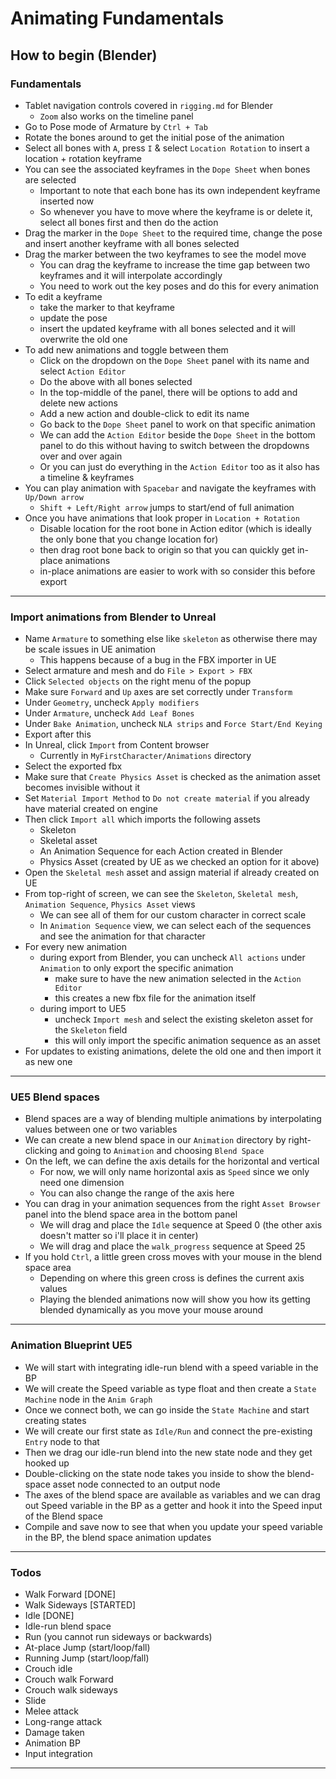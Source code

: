 # Animating Fundamentals

## How to begin (Blender)

### Fundamentals

- Tablet navigation controls covered in `rigging.md` for Blender
  - `Zoom` also works on the timeline panel
- Go to Pose mode of Armature by `Ctrl + Tab`
- Rotate the bones around to get the initial pose of the animation
- Select all bones with `A`, press `I` & select `Location Rotation` to insert a location + rotation keyframe
- You can see the associated keyframes in the `Dope Sheet` when bones are selected
  - Important to note that each bone has its own independent keyframe inserted now
  - So whenever you have to move where the keyframe is or delete it, select all bones first and then do the action
- Drag the marker in the `Dope Sheet` to the required time, change the pose and insert another keyframe with all bones selected
- Drag the marker between the two keyframes to see the model move
  - You can drag the keyframe to increase the time gap between two keyframes and it will interpolate accordingly
  - You need to work out the key poses and do this for every animation
- To edit a keyframe
  - take the marker to that keyframe
  - update the pose
  - insert the updated keyframe with all bones selected and it will overwrite the old one
- To add new animations and toggle between them
  - Click on the dropdown on the `Dope Sheet` panel with its name and select `Action Editor`
  - Do the above with all bones selected
  - In the top-middle of the panel, there will be options to add and delete new actions
  - Add a new action and double-click to edit its name
  - Go back to the `Dope Sheet` panel to work on that specific animation
  - We can add the `Action Editor` beside the `Dope Sheet` in the bottom panel to do this without having to switch between the dropdowns over and over again
  - Or you can just do everything in the `Action Editor` too as it also has a timeline & keyframes
- You can play animation with `Spacebar` and navigate the keyframes with `Up/Down arrow`
  - `Shift + Left/Right arrow` jumps to start/end of full animation
- Once you have animations that look proper in `Location + Rotation`
  - Disable location for the root bone in Action editor (which is ideally the only bone that you change location for)
  - then drag root bone back to origin so that you can quickly get in-place animations
  - in-place animations are easier to work with so consider this before export

---

### Import animations from Blender to Unreal

- Name `Armature` to something else like `skeleton` as otherwise there may be scale issues in UE animation
  - This happens because of a bug in the FBX importer in UE
- Select armature and mesh and do `File > Export > FBX`
- Click `Selected objects` on the right menu of the popup
- Make sure `Forward` and `Up` axes are set correctly under `Transform`
- Under `Geometry`, uncheck `Apply modifiers`
- Under `Armature`, uncheck `Add Leaf Bones`
- Under `Bake Animation`, uncheck `NLA strips` and `Force Start/End Keying`
- Export after this
- In Unreal, click `Import` from Content browser
  - Currently in `MyFirstCharacter/Animations` directory
- Select the exported fbx
- Make sure that `Create Physics Asset` is checked as the animation asset becomes invisible without it
- Set `Material Import Method` to `Do not create material` if you already have material created on engine
- Then click `Import all` which imports the following assets
  - Skeleton 
  - Skeletal asset
  - An Animation Sequence for each Action created in Blender
  - Physics Asset (created by UE as we checked an option for it above)
- Open the `Skeletal mesh` asset and assign material if already created on UE
- From top-right of screen, we can see the `Skeleton`, `Skeletal mesh`, `Animation Sequence`, `Physics Asset` views
  - We can see all of them for our custom character in correct scale
  - In `Animation Sequence` view, we can select each of the sequences and see the animation for that character
- For every new animation
  - during export from Blender, you can uncheck `All actions` under `Animation` to only export the specific animation
    - make sure to have the new animation selected in the `Action Editor`
    - this creates a new fbx file for the animation itself
  - during import to UE5
    - uncheck `Import mesh` and select the existing skeleton asset for the `Skeleton` field
    - this will only import the specific animation sequence as an asset
- For updates to existing animations, delete the old one and then import it as new one

---

### UE5 Blend spaces

- Blend spaces are a way of blending multiple animations by interpolating values between one or two variables
- We can create a new blend space in our `Animation` directory by right-clicking and going to `Animation` and choosing `Blend Space`
- On the left, we can define the axis details for the horizontal and vertical
  - For now, we will only name horizontal axis as `Speed` since we only need one dimension
  - You can also change the range of the axis here
- You can drag in your animation sequences from the right `Asset Browser` panel into the blend space area in the bottom panel
  - We will drag and place the `Idle` sequence at Speed 0 (the other axis doesn't matter so i'll place it in center)
  - We will drag and place the `walk_progress` sequence at Speed 25
- If you hold `Ctrl`, a little green cross moves with your mouse in the blend space area
  - Depending on where this green cross is defines the current axis values
  - Playing the blended animations now will show you how its getting blended dynamically as you move your mouse around

---

### Animation Blueprint UE5

- We will start with integrating idle-run blend with a speed variable in the BP
- We will create the Speed variable as type float and then create a `State Machine` node in the `Anim Graph`
- Once we connect both, we can go inside the `State Machine` and start creating states
- We will create our first state as `Idle/Run` and connect the pre-existing `Entry` node to that
- Then we drag our idle-run blend into the new state node and they get hooked up
- Double-clicking on the state node takes you inside to show the blend-space asset node connected to an output node
- The axes of the blend space are available as variables and we can drag out Speed variable in the BP as a getter and hook it into the Speed input of the Blend space
- Compile and save now to see that when you update your speed variable in the BP, the blend space animation updates

---

### Todos

- Walk Forward [DONE]
- Walk Sideways [STARTED]
- Idle [DONE]
- Idle-run blend space
- Run (you cannot run sideways or backwards)
- At-place Jump (start/loop/fall)
- Running Jump (start/loop/fall)
- Crouch idle
- Crouch walk Forward
- Crouch walk sideways
- Slide
- Melee attack
- Long-range attack
- Damage taken
- Animation BP
- Input integration

---
